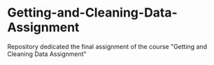 # Getting-and-Cleaning-Data-Assignment
Repository dedicated the final assignment of the course "Getting and Cleaning Data Assignment" 

